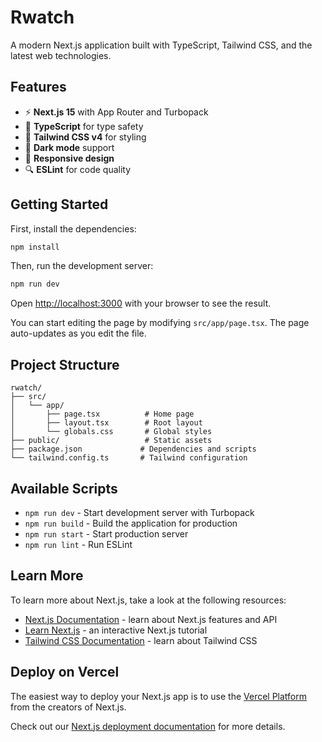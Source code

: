 # Rwatch

A modern Next.js application built with TypeScript, Tailwind CSS, and the latest web technologies.

## Features

- ⚡ **Next.js 15** with App Router and Turbopack
- 🔷 **TypeScript** for type safety
- 🎨 **Tailwind CSS v4** for styling
- 🌙 **Dark mode** support
- 📱 **Responsive design**
- 🔍 **ESLint** for code quality

## Getting Started

First, install the dependencies:

```bash
npm install
```

Then, run the development server:

```bash
npm run dev
```

Open [http://localhost:3000](http://localhost:3000) with your browser to see the result.

You can start editing the page by modifying `src/app/page.tsx`. The page auto-updates as you edit the file.

## Project Structure

```
rwatch/
├── src/
│   └── app/
│       ├── page.tsx          # Home page
│       ├── layout.tsx        # Root layout
│       └── globals.css       # Global styles
├── public/                   # Static assets
├── package.json             # Dependencies and scripts
└── tailwind.config.ts       # Tailwind configuration
```

## Available Scripts

- `npm run dev` - Start development server with Turbopack
- `npm run build` - Build the application for production
- `npm run start` - Start production server
- `npm run lint` - Run ESLint

## Learn More

To learn more about Next.js, take a look at the following resources:

- [Next.js Documentation](https://nextjs.org/docs) - learn about Next.js features and API
- [Learn Next.js](https://nextjs.org/learn) - an interactive Next.js tutorial
- [Tailwind CSS Documentation](https://tailwindcss.com/docs) - learn about Tailwind CSS

## Deploy on Vercel

The easiest way to deploy your Next.js app is to use the [Vercel Platform](https://vercel.com/new?utm_medium=default-template&filter=next.js&utm_source=create-next-app&utm_campaign=create-next-app-readme) from the creators of Next.js.

Check out our [Next.js deployment documentation](https://nextjs.org/docs/app/building-your-application/deploying) for more details.

